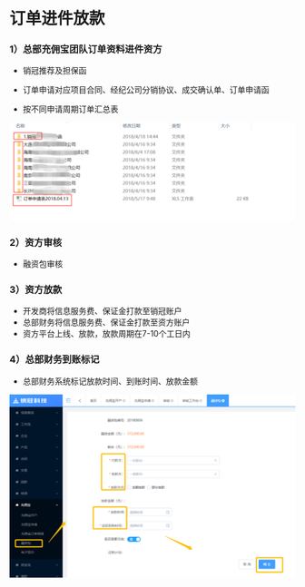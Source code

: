 # 订单进件放款

### 1）总部充佣宝团队订单资料进件资方

* 销冠推荐及担保函
* 订单申请对应项目合同、经纪公司分销协议、成交确认单、订单申请函

* 按不同申请周期订单汇总表

![](/assets/import.png渐渐2)

### 2）资方审核

* 融资包审核

### 3）资方放款

* 开发商将信息服务费、保证金打款至销冠账户
* 总部财务将信息服务费、保证金打款至资方账户
* 资方平台上线、放款，放款周期在7-10个工日内

### 4）总部财务到账标记

* 总部财务系统标记放款时间、到账时间、放款金额

![](/assets/import.png标记)

